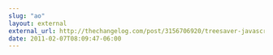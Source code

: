 ```yaml
---
slug: "ao"
layout: external
external_url: http://thechangelog.com/post/3156706920/treesaver-javascript-library-for-creating-column-and-pag
date: 2011-02-07T08:09:47-06:00
---
```

